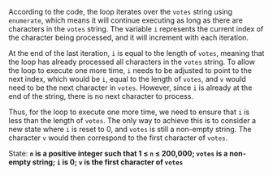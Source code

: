 According to the code, the loop iterates over the `votes` string using `enumerate`, which means it will continue executing as long as there are characters in the `votes` string. The variable `i` represents the current index of the character being processed, and it will increment with each iteration.

At the end of the last iteration, `i` is equal to the length of `votes`, meaning that the loop has already processed all characters in the `votes` string. To allow the loop to execute one more time, `i` needs to be adjusted to point to the next index, which would be `i`, equal to the length of `votes`, and `v` would need to be the next character in `votes`. However, since `i` is already at the end of the string, there is no next character to process.

Thus, for the loop to execute one more time, we need to ensure that `i` is less than the length of `votes`. The only way to achieve this is to consider a new state where `i` is reset to 0, and `votes` is still a non-empty string. The character `v` would then correspond to the first character of `votes`.

State: **`n` is a positive integer such that 1 ≤ `n` ≤ 200,000; `votes` is a non-empty string; `i` is 0; `v` is the first character of `votes`**